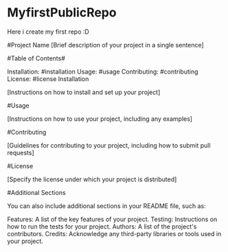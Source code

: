 # MyfirstPublicRepo
Here i create my first repo :D

#Project Name
[Brief description of your project in a single sentence]

#Table of Contents#

Installation: #installation
Usage: #usage
Contributing: #contributing
License: #license
Installation

[Instructions on how to install and set up your project]

#Usage

[Instructions on how to use your project, including any examples]

#Contributing

[Guidelines for contributing to your project, including how to submit pull requests]

#License

[Specify the license under which your project is distributed]

#Additional Sections

You can also include additional sections in your README file, such as:

Features: A list of the key features of your project.
Testing: Instructions on how to run the tests for your project.
Authors: A list of the project's contributors.
Credits: Acknowledge any third-party libraries or tools used in your project.
